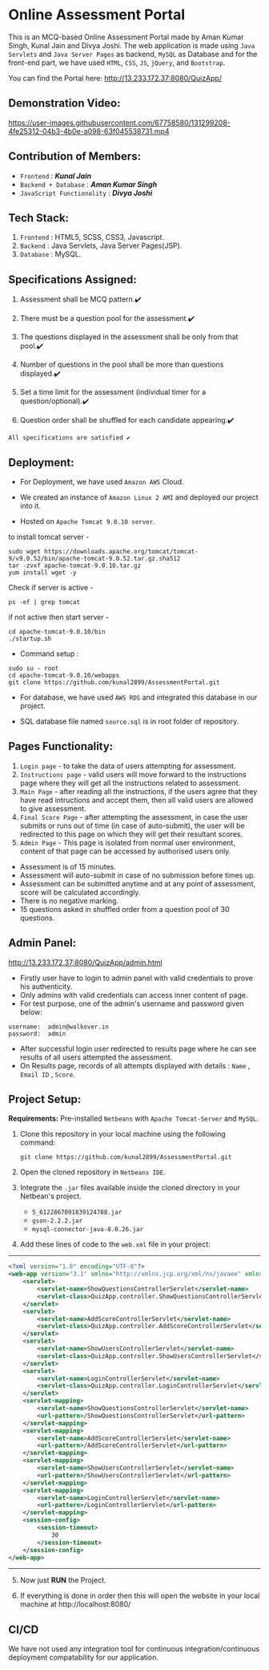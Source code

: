 # Online Assessment Portal

This is an MCQ-based Online Assessment Portal made by Aman Kumar Singh, Kunal Jain and Divya Joshi. The web application is made using `Java Servlets` and `Java Server Pages` as backend, `MySQL` as Database and for the front-end part, we have used `HTML`, `CSS`, `JS`, `jQuery`, and `Bootstrap`.

You can find the Portal here: http://13.233.172.37:8080/QuizApp/

## Demonstration Video:

https://user-images.githubusercontent.com/67758580/131299208-4fe25312-04b3-4b0e-a098-63f045538731.mp4

## Contribution of Members:

* `Frontend` : ***Kunal Jain***
* `Backend + Database` : ***Aman Kumar Singh***
* `JavaScript Functionality` : ***Divya Joshi***

## Tech Stack:

1. `Frontend` : HTML5, SCSS, CSS3, Javascript.
2. `Backend` : Java Servlets, Java Server Pages(JSP).
3. `Database` : MySQL.


## Specifications Assigned:

1. Assessment shall be MCQ pattern.✔️

2. There must be a question pool for the assessment.✔️

3. The questions displayed in the assessment shall be only from that pool.✔️

4. Number of questions in the pool shall be more than questions displayed.✔️

5. Set a time limit for the assessment (individual timer for a question/optional).✔️

6. Question order shall be shuffled for each candidate appearing.✔️

```
All specifications are satisfied ✔️
```

## Deployment:
- For Deployment, we have used `Amazon AWS` Cloud.

- We created an instance of `Amazon Linux 2 AMI` and deployed our project into it.

- Hosted on `Apache Tomcat 9.0.10 server`.

to install tomcat server -

```
sudo wget https://downloads.apache.org/tomcat/tomcat-9/v9.0.52/bin/apache-tomcat-9.0.52.tar.gz.sha512
tar -zvxf apache-tomcat-9.0.10.tar.gz
yum install wget -y 
```

Check if server is active -

```
ps -ef | grep tomcat
```

if not active then start server -

```
cd apache-tomcat-9.0.10/bin
./startup.sh
```
- Command setup :

```
sudo su - root
cd apache-tomcat-9.0.10/webapps
git clone https://github.com/kunal2899/AssessmentPortal.git
```

- For database, we have used `AWS RDS` and integrated this database in our project.
 
- SQL database file named `source.sql` is in root folder of repository.  
  

## Pages Functionality:
   1. `Login page` - to take the data of users attempting for assessment.
   2. `Instructions page` - valid users will move forward to the instructions page where they will get all the instructions related to assessment.
   3. `Main Page` - after reading all the instructions, if the users agree that they have read intructions and accept them, then all valid users are allowed to give assessment.
   4. `Final Score Page` - after attempting the assessment, in case the user submits or runs out of time (in case of auto-submit), the user will be redirected to this page on which they will get their resultant scores.
   5. `Admin Page` - This page is isolated from normal user environment, content of that page can be accessed by authorised users only.
   
- Assessment is of 15 minutes.
- Assessment will auto-submit in case of no submission before times up.
- Assessment can be submitted anytime and at any point of assessment, score will be calculated accordingly.
- There is no negative marking.
- 15 questions asked in shuffled order from a question pool of 30 questions.

## Admin Panel:
http://13.233.172.37:8080/QuizApp/admin.html
 - Firstly user have to login to admin panel with valid credentials to prove his authenticity.
 - Only admins with valid credentials can access inner content of page.
 - For test purpose, one of the admin's username and password given below:
 ```
 username:  admin@walkover.in
 password:  admin
 ```
 - After successful login user redirected to results page where he can see results of all users attempted the assessment.
 - On Results page, records of all attempts displayed with details : `Name` , `Email ID` , `Score`.

## Project Setup: 

**Requirements:** Pre-installed `Netbeans` with `Apache Tomcat-Server` and `MySQL`.

1. Clone this repository in your local machine using the following command:

    ```git
    git clone https://github.com/kunal2899/AssessmentPortal.git
    ```

2. Open the cloned repository in `Netbeans IDE`.

3. Integrate the `.jar` files available inside the cloned directory in your Netbean's project.
   - `5_6122867091839124788.jar`
   - `gson-2.2.2.jar`
   - `mysql-connector-java-8.0.26.jar`

4. Add these lines of code to the `web.xml` file in your project:
-----
``` xml
<?xml version="1.0" encoding="UTF-8"?>
<web-app version="3.1" xmlns="http://xmlns.jcp.org/xml/ns/javaee" xmlns:xsi="http://www.w3.org/2001/XMLSchema-instance" xsi:schemaLocation="http://xmlns.jcp.org/xml/ns/javaee http://xmlns.jcp.org/xml/ns/javaee/web-app_3_1.xsd">
    <servlet>
        <servlet-name>ShowQuestionsControllerServlet</servlet-name>
        <servlet-class>QuizApp.controller.ShowQuestionsControllerServlet</servlet-class>
    </servlet>
    <servlet>
        <servlet-name>AddScoreControllerServlet</servlet-name>
        <servlet-class>QuizApp.controller.AddScoreControllerServlet</servlet-class>
    </servlet>
    <servlet>
        <servlet-name>ShowUsersControllerServlet</servlet-name>
        <servlet-class>QuizApp.controller.ShowUsersControllerServlet</servlet-class>
    </servlet>
    <servlet>
        <servlet-name>LoginControllerServlet</servlet-name>
        <servlet-class>QuizApp.controller.LoginControllerServlet</servlet-class>
    </servlet>
    <servlet-mapping>
        <servlet-name>ShowQuestionsControllerServlet</servlet-name>
        <url-pattern>/ShowQuestionsControllerServlet</url-pattern>
    </servlet-mapping>
    <servlet-mapping>
        <servlet-name>AddScoreControllerServlet</servlet-name>
        <url-pattern>/AddScoreControllerServlet</url-pattern>
    </servlet-mapping>
    <servlet-mapping>
        <servlet-name>ShowUsersControllerServlet</servlet-name>
        <url-pattern>/ShowUsersControllerServlet</url-pattern>
    </servlet-mapping>
    <servlet-mapping>
        <servlet-name>LoginControllerServlet</servlet-name>
        <url-pattern>/LoginControllerServlet</url-pattern>
    </servlet-mapping>
    <session-config>
        <session-timeout>
            30
        </session-timeout>
    </session-config>
</web-app>

```
-----

5. Now just **RUN** the Project.

6. If everything is done in order then this will open the website in your local machine at http://localhost:8080/ 

## CI/CD
We have not used any integration tool for continuous integration/continuous deployment compatability for our application.
